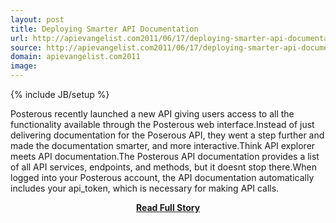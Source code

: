 ```yaml
---
layout: post
title: Deploying Smarter API Documentation
url: http://apievangelist.com2011/06/17/deploying-smarter-api-documentation/
source: http://apievangelist.com2011/06/17/deploying-smarter-api-documentation/
domain: apievangelist.com2011
image: 
---
```

{% include JB/setup %}<p>Posterous recently launched a new API giving users access to all the functionality available through the Posterous web interface.Instead of just delivering documentation for the Poserous API, they went a step further and made the documentation smarter, and more interactive.Think API explorer meets API documentation.The Posterous API documentation provides a list of all API services, endpoints, and methods, but it doesnt stop there.When logged into your Posterous account, the API documentation automatically includes your api_token, which is necessary for making API calls.</p>
<center><p><a href="http://apievangelist.com2011/06/17/deploying-smarter-api-documentation/" style='padding:25px; font-sze:18px; font-weight: bold;'>Read Full Story</a></p></center>
